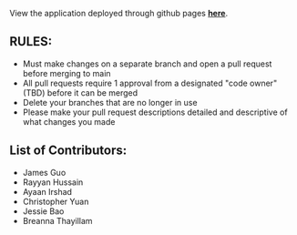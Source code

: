 
View the application deployed through github pages **[here](https://westview-usc-biomechanics-collaboration.github.io/Prepare2Play-Learning-Experience/)**.

## RULES:
- Must make changes on a separate branch and open a pull request before merging to main
- All pull requests require 1 approval from a designated "code owner" (TBD) before it can be merged 
- Delete your branches that are no longer in use
- Please make your pull request descriptions detailed and descriptive of what changes you made

## List of Contributors:
- James Guo
- Rayyan Hussain
- Ayaan Irshad
- Christopher Yuan
- Jessie Bao
- Breanna Thayillam
